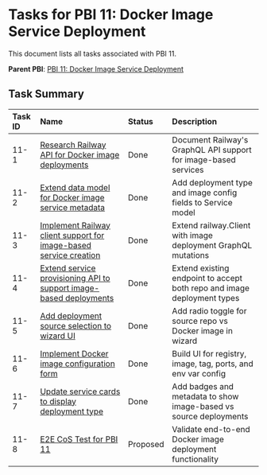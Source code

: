 # Tasks for PBI 11: Docker Image Service Deployment

This document lists all tasks associated with PBI 11.

**Parent PBI**: [PBI 11: Docker Image Service Deployment](./prd.md)

## Task Summary

| Task ID | Name | Status | Description |
| :------ | :--------------------------------------- | :------- | :--------------------------------- |
| 11-1 | [Research Railway API for Docker image deployments](./11-1.md) | Done | Document Railway's GraphQL API support for image-based services |
| 11-2 | [Extend data model for Docker image service metadata](./11-2.md) | Done | Add deployment type and image config fields to Service model |
| 11-3 | [Implement Railway client support for image-based service creation](./11-3.md) | Done | Extend railway.Client with image deployment GraphQL mutations |
| 11-4 | [Extend service provisioning API to support image-based deployments](./11-4.md) | Done | Extend existing endpoint to accept both repo and image deployment types |
| 11-5 | [Add deployment source selection to wizard UI](./11-5.md) | Done | Add radio toggle for source repo vs Docker image in wizard |
| 11-6 | [Implement Docker image configuration form](./11-6.md) | Done | Build UI for registry, image, tag, ports, and env var config |
| 11-7 | [Update service cards to display deployment type](./11-7.md) | Done | Add badges and metadata to show image-based vs source deployments |
| 11-8 | [E2E CoS Test for PBI 11](./11-8.md) | Proposed | Validate end-to-end Docker image deployment functionality |


